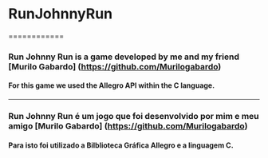 # RunJohnnyRun
============

### Run Johnny Run is a game developed by me and my friend [Murilo Gabardo] (https://github.com/Murilogabardo)

#### For this game we used the Allegro API within the C language.

-------------------------------------------------------------
### Run Johnny Run é um jogo que foi desenvolvido por mim e meu amigo [Murilo Gabardo] (https://github.com/Murilogabardo)

#### Para isto foi utilizado a Bilblioteca Gráfica Allegro e a linguagem C.
